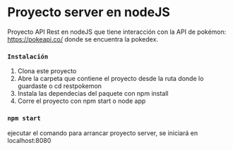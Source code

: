 # Proyecto server en nodeJS

Proyecto API Rest en nodeJS que tiene interacción con la API de pokémon: 
https://pokeapi.co/
donde se encuentra la pokedex.

### `Instalación`
1. Clona este proyecto
2. Abre la carpeta que contiene el proyecto desde la ruta donde lo guardaste o cd restpokemon
3. Instala las dependecias del paquete con npm install
4. Corre el proyecto con npm start o node app

### `npm start`
ejecutar el comando para arrancar proyecto server, se iniciará en 
localhost:8080
